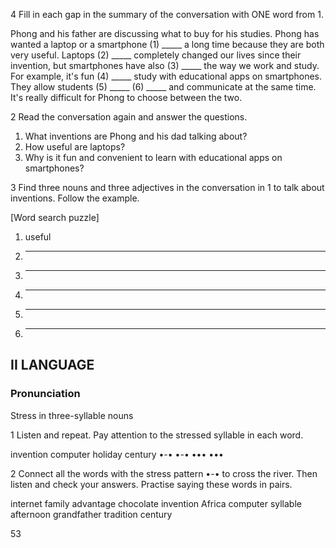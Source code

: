 4 Fill in each gap in the summary of the conversation with ONE word from 1.

Phong and his father are discussing what to buy for his studies. Phong has wanted a laptop or a smartphone (1) _____ a long time because they are both very useful. Laptops (2) _____ completely changed our lives since their invention, but smartphones have also (3) _____ the way we work and study. For example, it's fun (4) _____ study with educational apps on smartphones. They allow students (5) _____ (6) _____ and communicate at the same time. It's really difficult for Phong to choose between the two.

2 Read the conversation again and answer the questions.

1. What inventions are Phong and his dad talking about?
2. How useful are laptops?
3. Why is it fun and convenient to learn with educational apps on smartphones?

3 Find three nouns and three adjectives in the conversation in 1 to talk about inventions. Follow the example.

[Word search puzzle]

1. useful
2. _____
3. _____
4. _____
5. _____
6. _____

## II LANGUAGE

### Pronunciation

Stress in three-syllable nouns

1 Listen and repeat. Pay attention to the stressed syllable in each word.

invention   computer   holiday   century
•-•         •-•        •••       •••

2 Connect all the words with the stress pattern •-• to cross the river. Then listen and check your answers. Practise saying these words in pairs.

internet     family     advantage
chocolate    invention  Africa
computer     syllable   afternoon
grandfather  tradition  century

53